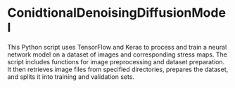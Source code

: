 # ConidtionalDenoisingDiffusionModel
This Python script uses TensorFlow and Keras to process and train a neural network model on a dataset of images and corresponding stress maps. The script includes functions for image preprocessing and dataset preparation. It then retrieves image files from specified directories, prepares the dataset, and splits it into training and validation sets.
